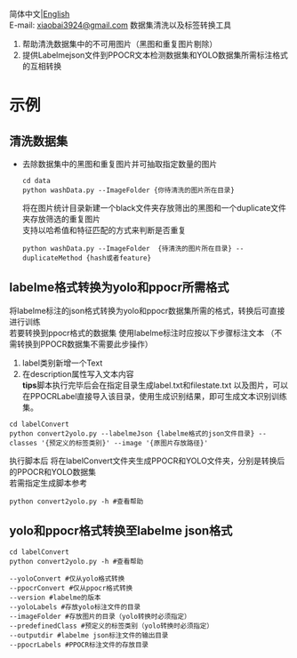简体中文|[English](README.md)  
E-mail: xiaobai3924@gmail.com
数据集清洗以及标签转换工具
1. 帮助清洗数据集中的不可用图片（黑图和重复图片剔除）
2. 提供Labelmejson文件到PPOCR文本检测数据集和YOLO数据集所需标注格式的互相转换
# 示例 
## 清洗数据集  
* 去除数据集中的黑图和重复图片并可抽取指定数量的图片
  ```
  cd data
  python washData.py --ImageFolder {你待清洗的图片所在目录}
  ```
  将在图片统计目录新建一个black文件夹存放筛出的黑图和一个duplicate文件夹存放筛选的重复图片  
  支持以哈希值和特征匹配的方式来判断是否重复  
  ```
  python washData.py --ImageFolder  {待清洗的图片所在目录} --duplicateMethod {hash或者feature}
  ```
## labelme格式转换为yolo和ppocr所需格式  
将labelme标注的json格式转换为yolo和ppocr数据集所需的格式，转换后可直接进行训练  
若要转换到ppocr格式的数据集 使用labelme标注时应按以下步骤标注文本 （不需转换到PPOCR数据集不需要此步操作）  
1. label类别新增一个Text  
2. 在description属性写入文本内容  
**tips**脚本执行完毕后会在指定目录生成label.txt和filestate.txt 以及图片，可以在PPOCRLabel直接导入该目录，使用生成识别结果，即可生成文本识别训练集。  
```
cd labelConvert
python convert2yolo.py --labelmeJson {labelme格式的json文件目录} --classes '{预定义的标签类别}' --image '{原图片存放路径}'                                    
``` 
执行脚本后 将在labelConvert文件夹生成PPOCR和YOLO文件夹，分别是转换后的PPOCR和YOLO数据集  
若需指定生成脚本参考  
```
python convert2yolo.py -h #查看帮助
```
## yolo和ppocr格式转换至labelme json格式
```
cd labelConvert
python convert2yolo.py -h #查看帮助

--yoloConvert #仅从yolo格式转换
--ppocrConvert #仅从ppocr格式转换
--version #labelme的版本
--yoloLabels #存放yolo标注文件的目录
--imageFolder #存放图片的目录（yolo转换时必须指定）
--predefinedClass #预定义的标签类别（yolo转换时必须指定）
--outputdir #labelme json标注文件的输出目录
--ppocrLabels #PPOCR标注文件的存放目录
```

